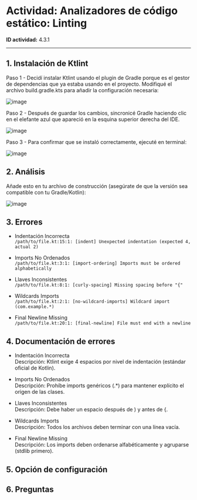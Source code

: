 # Actividad: Analizadores de código estático: Linting

**ID actividad:** 4.3.1

---

## 1. Instalación de Ktlint
Paso 1 - Decidí instalar Ktlint usando el plugin de Gradle porque es el gestor de dependencias que ya estaba usando en el proyecto. Modifiqué el archivo build.gradle.kts para añadir la configuración necesaria:

![image](https://github.com/user-attachments/assets/31f03f16-f685-436e-a949-8d21e5cd0d1a)

Paso 2 - Después de guardar los cambios, sincronicé Gradle haciendo clic en el elefante azul que apareció en la esquina superior derecha del IDE.

![image](https://github.com/user-attachments/assets/8d592a4a-0e2a-4afc-af05-c429ff249cff)

Paso 3 - Para confirmar que se instaló correctamente, ejecuté en terminal:

![image](https://github.com/user-attachments/assets/c67e3ed6-fba1-4f64-b0c2-a3548aaab217)

## 2. Análisis

Añade esto en tu archivo de construcción (asegúrate de que la versión sea compatible con tu Gradle/Kotlin):

![image](https://github.com/user-attachments/assets/86b04493-43fb-441f-8623-854487ef65d2)

## 3. Errores
* Indentación Incorrecta  
``/path/to/file.kt:15:1: [indent] Unexpected indentation (expected 4, actual 2)``

* Imports No Ordenados  
``/path/to/file.kt:3:1: [import-ordering] Imports must be ordered alphabetically``

* Llaves Inconsistentes  
``/path/to/file.kt:8:1: [curly-spacing] Missing spacing before "{"``

* Wildcards Imports  
``/path/to/file.kt:2:1: [no-wildcard-imports] Wildcard import (com.example.*)``

* Final Newline Missing  
``/path/to/file.kt:20:1: [final-newline] File must end with a newline``

## 4. Documentación de errores
* Indentación Incorrecta  
Descripción:
Ktlint exige 4 espacios por nivel de indentación (estándar oficial de Kotlin).

* Imports No Ordenados  
Descripción:
Prohíbe imports genéricos (.*) para mantener explícito el origen de las clases.

* Llaves Inconsistentes  
Descripción:
Debe haber un espacio después de ) y antes de {.

* Wildcards Imports  
Descripción:
Todos los archivos deben terminar con una línea vacía.

* Final Newline Missing  
Descripción:
Los imports deben ordenarse alfabéticamente y agruparse (stdlib primero).


## 5. Opción de configuración

## 6. Preguntas

